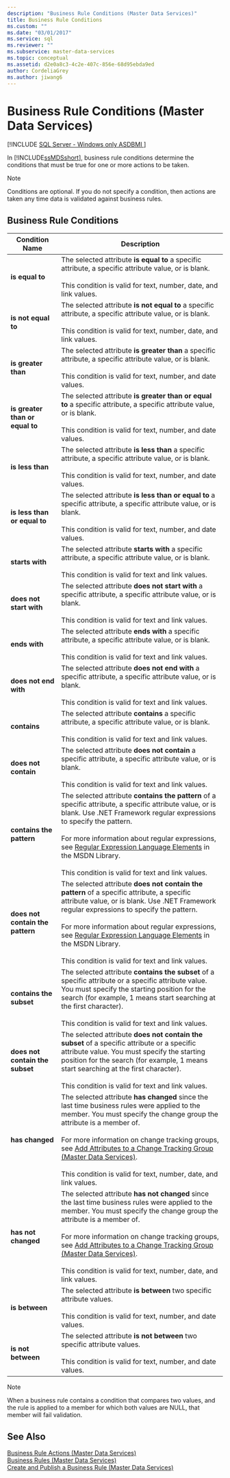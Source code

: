 ```yaml
---
description: "Business Rule Conditions (Master Data Services)"
title: Business Rule Conditions
ms.custom: ""
ms.date: "03/01/2017"
ms.service: sql
ms.reviewer: ""
ms.subservice: master-data-services
ms.topic: conceptual
ms.assetid: d2e0a8c3-4c2e-407c-856e-68d95ebda9ed
author: CordeliaGrey
ms.author: jiwang6
---
```

# Business Rule Conditions (Master Data Services)

[!INCLUDE [SQL Server - Windows only ASDBMI  ](../includes/applies-to-version/sql-windows-only-asdbmi.md)]

  In [!INCLUDE[ssMDSshort](../includes/ssmdsshort-md.md)], business rule conditions determine the conditions that must be true for one or more actions to be taken.  
  
> [!NOTE]  
>  Conditions are optional. If you do not specify a condition, then actions are taken any time data is validated against business rules.  
  
## Business Rule Conditions  
  
|Condition Name|Description|  
|--------------------|-----------------|  
|**is equal to**|The selected attribute **is equal to** a specific attribute, a specific attribute value, or is blank.<br /><br /> This condition is valid for text, number, date, and link values.|  
|**is not equal to**|The selected attribute **is not equal to** a specific attribute, a specific attribute value, or is blank.<br /><br /> This condition is valid for text, number, date, and link values.|  
|**is greater than**|The selected attribute **is greater than** a specific attribute, a specific attribute value, or is blank.<br /><br /> This condition is valid for text, number, and date values.|  
|**is greater than or equal to**|The selected attribute **is greater than or equal to** a specific attribute, a specific attribute value, or is blank.<br /><br /> This condition is valid for text, number, and date values.|  
|**is less than**|The selected attribute **is less than** a specific attribute, a specific attribute value, or is blank.<br /><br /> This condition is valid for text, number, and date values.|  
|**is less than or equal to**|The selected attribute **is less than or equal to** a specific attribute, a specific attribute value, or is blank.<br /><br /> This condition is valid for text, number, and date values.|  
|**starts with**|The selected attribute **starts with** a specific attribute, a specific attribute value, or is blank.<br /><br /> This condition is valid for text and link values.|  
|**does not start with**|The selected attribute **does not start with** a specific attribute, a specific attribute value, or is blank.<br /><br /> This condition is valid for text and link values.|  
|**ends with**|The selected attribute **ends with** a specific attribute, a specific attribute value, or is blank.<br /><br /> This condition is valid for text and link values.|  
|**does not end with**|The selected attribute **does not end with** a specific attribute, a specific attribute value, or is blank.<br /><br /> This condition is valid for text and link values.|  
|**contains**|The selected attribute **contains** a specific attribute, a specific attribute value, or is blank.<br /><br /> This condition is valid for text and link values.|  
|**does not contain**|The selected attribute **does not contain** a specific attribute, a specific attribute value, or is blank.<br /><br /> This condition is valid for text and link values.|  
|**contains the pattern**|The selected attribute **contains the pattern** of a specific attribute, a specific attribute value, or is blank. Use .NET Framework regular expressions to specify the pattern.<br /><br /> For more information about regular expressions, see [Regular Expression Language Elements](/dotnet/standard/base-types/regular-expression-language-quick-reference) in the MSDN Library.<br /><br /> This condition is valid for text and link values.|  
|**does not contain the pattern**|The selected attribute **does not contain the pattern** of a specific attribute, a specific attribute value, or is blank. Use .NET Framework regular expressions to specify the pattern.<br /><br /> For more information about regular expressions, see [Regular Expression Language Elements](/dotnet/standard/base-types/regular-expression-language-quick-reference) in the MSDN Library.<br /><br /> This condition is valid for text and link values.|  
|**contains the subset**|The selected attribute **contains the subset** of a specific attribute or a specific attribute value. You must specify the starting position for the search (for example, 1 means start searching at the first character).<br /><br /> This condition is valid for text and link values.|  
|**does not contain the subset**|The selected attribute **does not contain the subset** of a specific attribute or a specific attribute value. You must specify the starting position for the search (for example, 1 means start searching at the first character).<br /><br /> This condition is valid for text and link values.|  
|**has changed**|The selected attribute **has changed** since the last time business rules were applied to the member. You must specify the change group the attribute is a member of.<br /><br /> For more information on change tracking groups, see [Add Attributes to a Change Tracking Group &#40;Master Data Services&#41;](../master-data-services/add-attributes-to-a-change-tracking-group-master-data-services.md).<br /><br /> This condition is valid for text, number, date, and link values.|  
|**has not changed**|The selected attribute **has not changed** since the last time business rules were applied to the member. You must specify the change group the attribute is a member of.<br /><br /> For more information on change tracking groups, see [Add Attributes to a Change Tracking Group &#40;Master Data Services&#41;](../master-data-services/add-attributes-to-a-change-tracking-group-master-data-services.md).<br /><br /> This condition is valid for text, number, date, and link values.|  
|**is between**|The selected attribute **is between** two specific attribute values.<br /><br /> This condition is valid for text, number, and date values.|  
|**is not between**|The selected attribute **is not between** two specific attribute values.<br /><br /> This condition is valid for text, number, and date values.|  
  
> [!NOTE]  
>  When a business rule contains a condition that compares two values, and the rule is applied to a member for which both values are NULL, that member will fail validation.  
  
## See Also  
 [Business Rule Actions &#40;Master Data Services&#41;](../master-data-services/business-rule-actions-master-data-services.md)   
 [Business Rules &#40;Master Data Services&#41;](../master-data-services/business-rules-master-data-services.md)   
 [Create and Publish a Business Rule &#40;Master Data Services&#41;](../master-data-services/create-and-publish-a-business-rule-master-data-services.md)  
  
